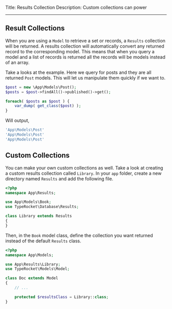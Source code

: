 Title: Results Collection
Description: Custom collections can power 

---

## Result Collections

When you are using a `Model` to retrieve a set or records, a `Results` collection will be returned. A results collection will automatically convert any returned record to the corresponding model. This means that when you query a model and a list of records is returned all the records will be models instead of an array.

Take a looks at the example. Here we query for posts and they are all returned `Post` models. This will let us manipulate them quickly if we want to.

```php  
$post = new \App\Models\Post();
$posts = $post->findAll()->published()->get();

foreach( $posts as $post ) {
    var_dump( get_class($post) );
}
```

Will output,

```php
'App\Models\Post'
'App\Models\Post'
'App\Models\Post'
```

## Custom Collections

You can make your own custom collections as well. Take a look at creating a custom results collection called `Library`. In your `app` folder, create a new directory named `Results` and add the following file.

```php
<?php
namespace App\Results;

use App\Models\Book;
use TypeRocket\Database\Results;

class Library extends Results
{
}
```

Then, in the `Book` model class, define the collection you want returned instead of the default `Results` class.

```php
<?php
namespace App\Models;

use App\Results\Library;
use TypeRocket\Models\Model;

class Doc extends Model
{
    // ...

    protected $resultsClass = Library::class;
}
```